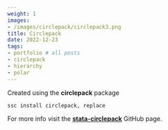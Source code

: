 ```yaml
---
weight: 1
images:
- /images/circlepack/circlepack3.png
title: Circlepack
date: 2022-12-23
tags:
- portfolio # all posts
- circlepack
- hierarchy
- polar
---
```


Created using the **circlepack** package

```
ssc install circlepack, replace
```

For more info visit the [**stata-circlepack**][def] GitHub page.

[def]: https://github.com/asjadnaqvi/stata-circlepack